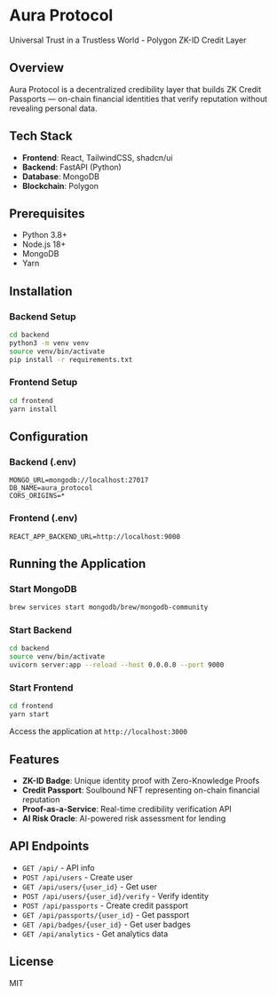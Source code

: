 # Aura Protocol

Universal Trust in a Trustless World - Polygon ZK-ID Credit Layer

## Overview

Aura Protocol is a decentralized credibility layer that builds ZK Credit Passports — on-chain financial identities that verify reputation without revealing personal data.

## Tech Stack

- **Frontend**: React, TailwindCSS, shadcn/ui
- **Backend**: FastAPI (Python)
- **Database**: MongoDB
- **Blockchain**: Polygon

## Prerequisites

- Python 3.8+
- Node.js 18+
- MongoDB
- Yarn

## Installation

### Backend Setup

```bash
cd backend
python3 -m venv venv
source venv/bin/activate
pip install -r requirements.txt
```

### Frontend Setup

```bash
cd frontend
yarn install
```

## Configuration

### Backend (.env)

```
MONGO_URL=mongodb://localhost:27017
DB_NAME=aura_protocol
CORS_ORIGINS=*
```

### Frontend (.env)

```
REACT_APP_BACKEND_URL=http://localhost:9000
```

## Running the Application

### Start MongoDB

```bash
brew services start mongodb/brew/mongodb-community
```

### Start Backend

```bash
cd backend
source venv/bin/activate
uvicorn server:app --reload --host 0.0.0.0 --port 9000
```

### Start Frontend

```bash
cd frontend
yarn start
```

Access the application at `http://localhost:3000`

## Features

- **ZK-ID Badge**: Unique identity proof with Zero-Knowledge Proofs
- **Credit Passport**: Soulbound NFT representing on-chain financial reputation
- **Proof-as-a-Service**: Real-time credibility verification API
- **AI Risk Oracle**: AI-powered risk assessment for lending

## API Endpoints

- `GET /api/` - API info
- `POST /api/users` - Create user
- `GET /api/users/{user_id}` - Get user
- `POST /api/users/{user_id}/verify` - Verify identity
- `POST /api/passports` - Create credit passport
- `GET /api/passports/{user_id}` - Get passport
- `GET /api/badges/{user_id}` - Get user badges
- `GET /api/analytics` - Get analytics data

## License

MIT
